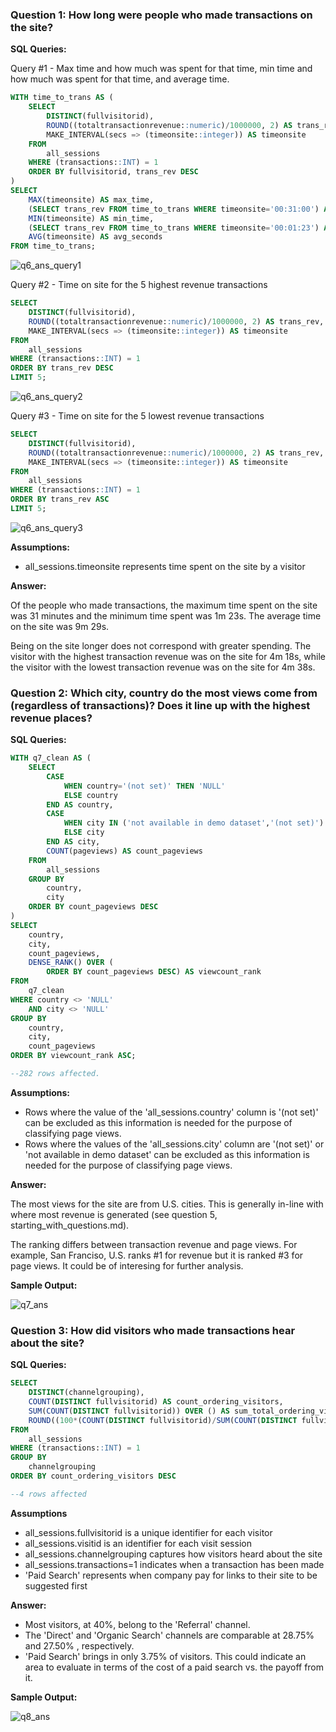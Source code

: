 ### **Question 1: How long were people who made transactions on the site?**

**SQL Queries:**

Query #1 - Max time and how much was spent for that time, min time and how much was spent for that time, and average time.
```sql
WITH time_to_trans AS (
    SELECT 
        DISTINCT(fullvisitorid), 
        ROUND((totaltransactionrevenue::numeric)/1000000, 2) AS trans_rev,
        MAKE_INTERVAL(secs => (timeonsite::integer)) AS timeonsite
    FROM 
        all_sessions
    WHERE (transactions::INT) = 1
    ORDER BY fullvisitorid, trans_rev DESC
)
SELECT 
    MAX(timeonsite) AS max_time,
    (SELECT trans_rev FROM time_to_trans WHERE timeonsite='00:31:00') AS max_trans_value,
    MIN(timeonsite) AS min_time, 
    (SELECT trans_rev FROM time_to_trans WHERE timeonsite='00:01:23') AS min_trans_value,
    AVG(timeonsite) AS avg_seconds
FROM time_to_trans;
```
![q6_ans_query1](https://github.com/TayyubaK/SQL-Project/assets/143013434/8224b545-71d7-4594-9191-ac548026f88e)

Query #2 - Time on site for the 5 highest revenue transactions
```sql
SELECT 
    DISTINCT(fullvisitorid), 
    ROUND((totaltransactionrevenue::numeric)/1000000, 2) AS trans_rev,
    MAKE_INTERVAL(secs => (timeonsite::integer)) AS timeonsite
FROM 
    all_sessions
WHERE (transactions::INT) = 1
ORDER BY trans_rev DESC
LIMIT 5;
```

![q6_ans_query2](https://github.com/TayyubaK/SQL-Project/assets/143013434/89661b6b-f449-4b49-b4f2-d97ae85bd14f)

Query #3 - Time on site for the 5 lowest revenue transactions

```sql
SELECT 
    DISTINCT(fullvisitorid), 
    ROUND((totaltransactionrevenue::numeric)/1000000, 2) AS trans_rev,
    MAKE_INTERVAL(secs => (timeonsite::integer)) AS timeonsite
FROM 
    all_sessions
WHERE (transactions::INT) = 1
ORDER BY trans_rev ASC
LIMIT 5;
```

![q6_ans_query3](https://github.com/TayyubaK/SQL-Project/assets/143013434/93288373-256b-4550-ac17-3da9e0725f33)

**Assumptions:**

* all_sessions.timeonsite represents time spent on the site by a visitor 

**Answer:** 

Of the people who made transactions, the maximum time spent on the site was 31 minutes and the minimum time spent was 1m 23s. The average time on the site was 9m 29s. 

Being on the site longer does not correspond with greater spending. The visitor with the highest transaction revenue was on the site for 4m 18s, while the visitor with the lowest transaction revenue was on the site for 4m 38s. 

### **Question 2: Which city, country do the most views come from (regardless of transactions)? Does it line up with the highest revenue places?**

**SQL Queries:**
```sql
WITH q7_clean AS (
    SELECT
        CASE 
            WHEN country='(not set)' THEN 'NULL'
            ELSE country
        END AS country,
        CASE
            WHEN city IN ('not available in demo dataset','(not set)') THEN 'NULL'
            ELSE city
        END AS city,
        COUNT(pageviews) AS count_pageviews
    FROM 
        all_sessions
    GROUP BY 
        country, 
        city
    ORDER BY count_pageviews DESC
)
SELECT 
    country, 
    city, 
    count_pageviews,
    DENSE_RANK() OVER (
        ORDER BY count_pageviews DESC) AS viewcount_rank
FROM 
    q7_clean
WHERE country <> 'NULL'
    AND city <> 'NULL'
GROUP BY 
    country, 
    city, 
    count_pageviews
ORDER BY viewcount_rank ASC;

--282 rows affected.
```
**Assumptions:**
* Rows where the value of the 'all_sessions.country' column is '(not set)' can be excluded as this information is needed for the purpose of classifying page views.
* Rows where the values of the 'all_sessions.city' column are '(not set)' or 'not available in demo dataset' can be excluded as this information is needed for the purpose of classifying page views.

**Answer:**

The most views for the site are from U.S. cities. This is generally in-line with where most revenue is generated (see question 5, starting_with_questions.md). 

The ranking differs between transaction revenue and page views. For example, San Franciso, U.S. ranks #1 for revenue but it is ranked #3 for page views. It could be of interesing for further analysis.

**Sample Output:**

![q7_ans](https://github.com/TayyubaK/SQL-Project/assets/143013434/e66548dd-dfa2-420a-b8ce-df35348b9194)

### **Question 3: How did visitors who made transactions hear about the site?**

**SQL Queries:**
```sql
SELECT 
    DISTINCT(channelgrouping), 
    COUNT(DISTINCT fullvisitorid) AS count_ordering_visitors,
    SUM(COUNT(DISTINCT fullvisitorid)) OVER () AS sum_total_ordering_visitors,
    ROUND((100*(COUNT(DISTINCT fullvisitorid)/SUM(COUNT(DISTINCT fullvisitorid)) OVER ())),2) AS percent_channel
FROM 
    all_sessions
WHERE (transactions::INT) = 1
GROUP BY 
    channelgrouping
ORDER BY count_ordering_visitors DESC

--4 rows affected
```
**Assumptions**

* all_sessions.fullvisitorid is a unique identifier for each visitor
* all_sessions.visitid is an identifier for each visit session
* all_sessions.channelgrouping captures how visitors heard about the site
* all_sessions.transactions=1 indicates when a transaction has been made
* 'Paid Search' represents when company pay for links to their site to be suggested first

**Answer:**

* Most visitors, at 40%, belong to the 'Referral' channel. 
* The 'Direct' and 'Organic Search' channels are comparable at 28.75% and 27.50% , respectively. 
* 'Paid Search' brings in only 3.75% of visitors. This could indicate an area to evaluate in terms of the cost of a paid search vs. the payoff from it.

**Sample Output:**

![q8_ans](https://github.com/TayyubaK/SQL-Project/assets/143013434/a483813d-ab93-432a-9cea-c00b47341287)

